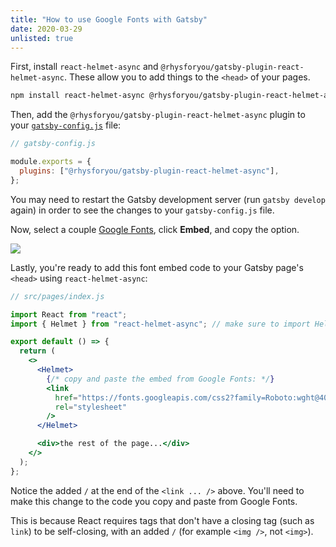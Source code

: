```yaml
---
title: "How to use Google Fonts with Gatsby"
date: 2020-03-29
unlisted: true
---
```


First, install `react-helmet-async` and `@rhysforyou/gatsby-plugin-react-helmet-async`. These allow you to add things to the `<head>` of your pages.

```bash
npm install react-helmet-async @rhysforyou/gatsby-plugin-react-helmet-async
```

Then, add the `@rhysforyou/gatsby-plugin-react-helmet-async` plugin to your [`gatsby-config.js`](https://www.gatsbyjs.org/docs/gatsby-config/) file:

```jsx
// gatsby-config.js

module.exports = {
  plugins: ["@rhysforyou/gatsby-plugin-react-helmet-async"],
};
```

You may need to restart the Gatsby development server (run `gatsby develop` again) in order to see the changes to your `gatsby-config.js` file.

Now, select a couple [Google Fonts](https://fonts.google.com), click **Embed**, and copy the **<link>** option.

![](https://user-images.githubusercontent.com/30215449/105642337-2de3c680-5e57-11eb-8dd4-67e1f0e52a57.png)

Lastly, you're ready to add this font embed code to your Gatsby page's `<head>` using `react-helmet-async`:

```jsx
// src/pages/index.js

import React from "react";
import { Helmet } from "react-helmet-async"; // make sure to import Helmet

export default () => {
  return (
    <>
      <Helmet>
        {/* copy and paste the embed from Google Fonts: */}
        <link
          href="https://fonts.googleapis.com/css2?family=Roboto:wght@400;700&display=swap"
          rel="stylesheet"
        />
      </Helmet>

      <div>the rest of the page...</div>
    </>
  );
};
```

Notice the added `/` at the end of the `<link ... />` above. You'll need to make this change to the code you copy and paste from Google Fonts.

This is because React requires tags that don't have a closing tag (such as `link`) to be self-closing, with an added `/` (for example `<img />`, not `<img>`).

